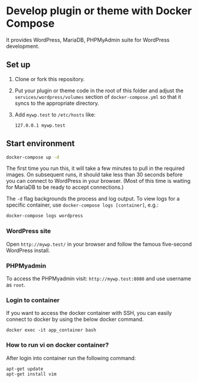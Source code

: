 # Develop plugin or theme with Docker Compose

It provides WordPress, MariaDB, PHPMyAdmin suite for WordPress development.

## Set up

1. Clone or fork this repository.

2. Put your plugin or theme code in the root of this folder and adjust the 
   `services/wordpress/volumes` section of `docker-compose.yml` so that it
   syncs to the appropriate directory.

3. Add `mywp.test` to `/etc/hosts` like:

   ```
   127.0.0.1 mywp.test
   ```

## Start environment

```sh
docker-compose up -d
```

The first time you run this, it will take a few minutes to pull in the required
images. On subsequent runs, it should take less than 30 seconds before you can
connect to WordPress in your browser. (Most of this time is waiting for MariaDB
to be ready to accept connections.)

The `-d` flag backgrounds the process and log output. To view logs for a
specific container, use `docker-compose logs [container]`, e.g.:

```sh
docker-compose logs wordpress
```

### WordPress site

Open `http://mywp.test/` in your browser and follow the famous five-second WordPress install.

### PHPMyadmin
To access the PHPMyadmin visit: `http://mywp.test:8080` and use username as `root`.

### Login to container
If you want to access the docker container with SSH, you can easily connect to docker by using the below docker command.

```
docker exec -it app_container bash
```

### How to run vi on docker container?

After login into container run the following command:

```sh
apt-get update
apt-get install vim
```
